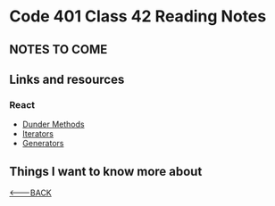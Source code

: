 # Code 401 Class 42 Reading Notes

## NOTES TO COME

## Links and resources

### React

- [Dunder Methods](https://dbader.org/blog/python-dunder-methods)
- [Iterators](https://dbader.org/blog/python-iterators)
- [Generators](https://dbader.org/blog/python-generators)

## Things I want to know more about

[<---BACK](README.md)
